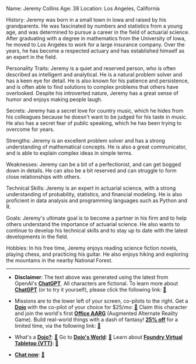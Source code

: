 Name: Jeremy Collins
Age: 38
Location: Los Angeles, California

History:
Jeremy was born in a small town in Iowa and raised by his grandparents. He was fascinated by numbers and statistics from a young age, and was determined to pursue a career in the field of actuarial science. After graduating with a degree in mathematics from the University of Iowa, he moved to Los Angeles to work for a large insurance company. Over the years, he has become a respected actuary and has established himself as an expert in the field.

Personality Traits:
Jeremy is a quiet and reserved person, who is often described as intelligent and analytical. He is a natural problem solver and has a keen eye for detail. He is also known for his patience and persistence, and is often able to find solutions to complex problems that others have overlooked. Despite his introverted nature, Jeremy has a great sense of humor and enjoys making people laugh.

Secrets:
Jeremy has a secret love for country music, which he hides from his colleagues because he doesn't want to be judged for his taste in music. He also has a secret fear of public speaking, which he has been trying to overcome for years.

Strengths:
Jeremy is an excellent problem solver and has a strong understanding of mathematical concepts. He is also a great communicator, and is able to explain complex ideas in simple terms.

Weaknesses:
Jeremy can be a bit of a perfectionist, and can get bogged down in details. He can also be a bit reserved and can struggle to form close relationships with others.

Technical Skills:
Jeremy is an expert in actuarial science, with a strong understanding of probability, statistics, and financial modeling. He is also proficient in data analysis and programming languages such as Python and R.

Goals:
Jeremy's ultimate goal is to become a partner in his firm and to help others understand the importance of actuarial science. He also wants to continue to develop his technical skills and to stay up to date with the latest developments in the field.

Hobbies:
In his free time, Jeremy enjoys reading science fiction novels, playing chess, and practicing his guitar. He also enjoys hiking and exploring the mountains in the nearby National Forest.
 

---
* **Disclaimer**: The text above was generated using the latest from OpenAI's [**ChatGPT**](https://openai.com/blog/chatgpt/).  All characters are fictional.  To learn more about [**ChatGPT**](https://openai.com/blog/chatgpt/) (or to try it yourself), please click the following link: [:closed_book:](https://openai.com/blog/chatgpt/)

* Missions are to the lower left of your screen, co-pilots to the right. Get a [**Dojo**](https://workmates.live/marketplace) with the co-pilot of your choice for $25/mo: [:green_book:](https://workmates.live/marketplace) Claim this character and join the world's first [**Office AARG**](https://dojos.world) (Augmented Alternate Reality Game). Build real-world things with a dash of fantasy! [**25% off**](https://blog.workmates.live/deal-on-a-dojo) for a limited time, via the following link: [:green_book:](https://blog.workmates.live/deal-on-a-dojo) 

* What's a [**Dojo?**](https://workdojos.com): [:blue_book:](https://workdojos.com)  Go to [**Dojo's World**](https://dojos.world): [:blue_book:](https://dojos.world)  Learn about [**Foundry Virtual Tabletop (VTT)**](https://foundryvtt.com): [:closed_book:](https://foundryvtt.com/)

* [**Chat now**](https://chat.workmates.live/channel/support): [:ledger:](https://chat.workmates.live/channel/support)